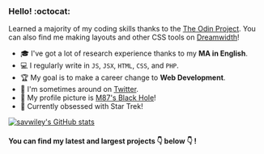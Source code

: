 ### Hello! :octocat:

Learned a majority of my coding skills thanks to the [The Odin Project](https://www.theodinproject.com/). You can also find me making layouts and other CSS tools on [Dreamwidth](https://killthecake.dreamwidth.org/)!

- :mortar_board: I've got a lot of research experience thanks to my **MA in English**.
- :computer: I regularly write in `JS`, `JSX`, `HTML`, `CSS`, and `PHP`.
- :trophy: My goal is to make a career change to **Web Development**.
- :speech_balloon: I'm sometimes around on [Twitter](https://twitter.com/sav_swiley).
- 🌌 My profile picture is [M87's Black Hole](https://www.jpl.nasa.gov/news/black-hole-image-makes-history)!
- 🖖 Currently obsessed with Star Trek!

[![savwiley's GitHub stats](https://github-readme-stats.vercel.app/api?username=savwiley&title_color=39d353&icon_color=39d353&text_color=cdd9e5&bg_color=22272e&hide=contribs,stars&show_icons=true&include_all_commits=true)](https://github.com/anuraghazra/github-readme-stats)
#### You can find my latest and largest projects :point_down: below :point_down: !
